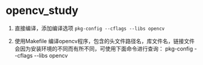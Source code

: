 # opencv_study

1. 直接编译，添加编译选项 `pkg-config --cflags --libs opencv`

2. 使用Makefile 编译opencv程序，包含的头文件路径名，库文件名，链接文件
   会因为安装环境的不同而有所不同，可使用下面命令进行查询：
		pkg-config --cflags --libs opencv
